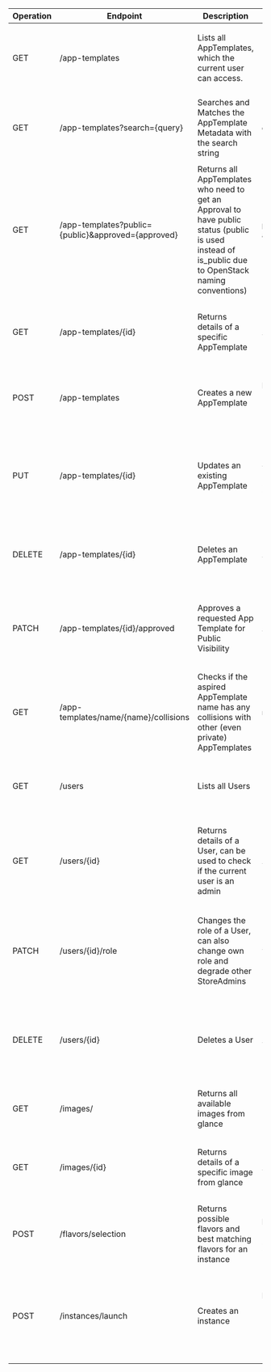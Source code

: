 | Operation | Endpoint                                           | Description                                                                                                                                          | Parameter                                                                          | Response                                                                                                                                                            | Security                   | Content-Typ      | Error Codes                                                                                |
|-----------|----------------------------------------------------|------------------------------------------------------------------------------------------------------------------------------------------------------|------------------------------------------------------------------------------------|---------------------------------------------------------------------------------------------------------------------------------------------------------------------|----------------------------|------------------|--------------------------------------------------------------------------------------------|
| GET       | /app-templates                                     | Lists all AppTemplates, which the current user can access.                                                                                           | -                                                                                  | 200 OK: `{ "status": "success", "message": "AppTemplates queried", "data": [{"id": "1", "name": "App1", "public": true, ...}] }`                                    | Token-based Authentication | application/json | 401 Unauthorized, 500 Internal Server Error                                                |
| GET       | /app-templates?search={query}                      | Searches and Matches the AppTemplate Metadata with the search string                                                                                 | `query` (Query)                                                                    | 200 OK: `{ "status": "success", "message": "AppTemplates queried", "data": [{"id": "1", "name": "App1", "public": true, ...}] }`                                    | Token-based Authentication | application/json | 401 Unauthorized, 500 Internal Server Error                                                |
| GET       | /app-templates?public={public}&approved={approved} | Returns all AppTemplates who need to get an Approval to have public status (public is used instead of is_public due to OpenStack naming conventions) | `public` (Query), `approved` (Query)                                               | 200 OK: `{ "status": "success", "message": "AppTemplates queried", "data": [{"id": "1", "name": "App1", "public": true, ...}] }`                                    | StoreAdmin Rights Required | application/json | 401 Unauthorized, 403 Forbidden, 500 Internal Server Error                                 |
| GET       | /app-templates/{id}                                | Returns details of a specific AppTemplate                                                                                                            | `id` (Path)                                                                        | 200 OK: `{ "status": "success", "message": "AppTemplate found", "data": { "id": "1", "name": "App1", "description": "...", ... } }`                                 | Token-based Authentication | application/json | 404 Not Found, 401 Unauthorized, 500 Internal Server Error                                 |
| POST      | /app-templates                                     | Creates a new AppTemplate                                                                                                                            | Body: `{ "name", "description", "creator_id", "public", ... }`                     | 201 Created: `{ "status": "success", "message": "AppTemplate created", "data": { "id": "1", "name": "App1", ... } }`                                                | Token-based Authentication | application/json | 400 Bad Request, 401 Unauthorized, 500 Internal Server Error                               |
| PUT       | /app-templates/{id}                                | Updates an existing AppTemplate                                                                                                                      | `id` (Path), Body: `{ "name", "description", ... }`                                | 200 OK: `{ "status": "success", "message": "AppTemplate updated", "data": { "id": "1", "name": "App1", ... } }`                                                     | Token-based Authentication | application/json | 400 Bad Request, 401 Unauthorized, 403 Forbidden, 404 Not Found, 500 Internal Server Error |
| DELETE    | /app-templates/{id}                                | Deletes an AppTemplate                                                                                                                               | `id` (Path)                                                                        | 204 No Content                                                                                                                                                      | Token-based Authentication | application/json | 401 Unauthorized, 404 Not Found, 500 Internal Server Error                                 |
| PATCH     | /app-templates/{id}/approved                       | Approves a requested App Template for Public Visibility                                                                                              | `id` (Path)                                                                        | 200 OK: `{ "status": "success", "message": "App Template approved", "data" : {"name": "app1", "approved": "true", ... } }`                                          | StoreAdmin Rights Required | application/json | 401 Unauthorized, 403 Forbidden, 404 Not Found, 500 Internal Server Error                  |
| GET       | /app-templates/name/{name}/collisions              | Checks if the aspired AppTemplate name has any collisions with other (even private) AppTemplates                                                     | `name` (Path)                                                                      | 200 OK: `{ "status": "success", "message": "Naming Collisions checked", data: {"collision": false} }`                                                               | Token-based Authentication | application/json | 401 Unauthorized, 500 Internal Server Error                                                |
| GET       | /users                                             | Lists all Users                                                                                                                                      | -                                                                                  | 200 OK: `{ "status": "success", "message": "Users queried", "data": [{"id": "user1", "role_id": "role1"}] }`                                                        | StoreAdmin Rights Required | application/json | 401 Unauthorized, 403 Forbidden, 500 Internal Server Error                                 |
| GET       | /users/{id}                                        | Returns details of a User, can be used to check if the current user is an admin                                                                      | `id` (Path)                                                                        | 200 OK: `{ "status": "success", "message": "User found", "data": { "id": "user1", "role_id": "role1", "role_name": "administrator", "access_level": "1000"} }`      | Token-based Authentication | application/json | 401 Unauthorized, 404 Not Found, 500 Internal Server Error                                 |
| PATCH     | /users/{id}/role                                   | Changes the role of a User, can also change own role and degrade other StoreAdmins                                                                   | `id` (Path), Body: `{ "role_id" }`                                                 | 200 OK: `{ "status": "success", "message": "User Role updated." data: { "id": "user1", "role_id": "role1", "role_name": "administrator", "access_level": "1000"} }` | StoreAdmin Rights Required | application/json | 400 Bad Request, 401 Unauthorized, 403 Forbidden, 404 Not Found, 500 Internal Server Error |
| DELETE    | /users/{id}                                        | Deletes a User                                                                                                                                       | `id` (Path)                                                                        | 204 No Content                                                                                                                                                      | StoreAdmin Rights Required | application/json | 401 Unauthorized, 403 Forbidden, 404 Not Found, 500 Internal Server Error                  |
| GET       | /images/                                           | Returns all available images from glance                                                                                                             | -                                                                                  | 200 OK: `{ "status": "success", "message": "Images queried", "data": [{"id": "1", "name": "Image1", ...}] }`                                                        | Token-based Authentication | application/json | 401 Unauthorized, 500 Internal Server Error                                                |
| GET       | /images/{id}                                       | Returns details of a specific image from glance                                                                                                      | `id` (Path)                                                                        | 200 OK: `{ "status": "success", "message": "Image found", "data": { "id": "1", "name": "Image1", ... } }`                                                           | Token-based Authentication | application/json | 401 Unauthorized, 404 Not Found, 500 Internal Server Error                                 |
| POST      | /flavors/selection                                 | Returns possible flavors and best matching flavors for an instance                                                                                   | Body: `{ "app_template_id", "number_accounts" }`                                   | 200 OK: `{ "status": "success", "message": "flavors queried", data: { "best_flavor_id": "1", possible_flavor_ids: ["1", "2", "4"] } }`                              | Token-based Authentication | application/json | 400 Bad Request, 404 Not Found, 500 Internal Server Error                                  |
| POST      | /instances/launch                                  | Creates an instance                                                                                                                                  | Body: `{ "app_template_id", "flavor_id", "accounts": [{"username", "password"}] }` | 201 Created: `{ "status": "success", "message": "Instance created", "data": { "id": "1", "accounts" : [{"name": "student1", "password": "1234"}] } }`               | Token-based Authentication | application/json | 400 Bad Request, 401 Unauthorized, 403 Forbidden, 404 Not Found, 500 Internal Server Error |